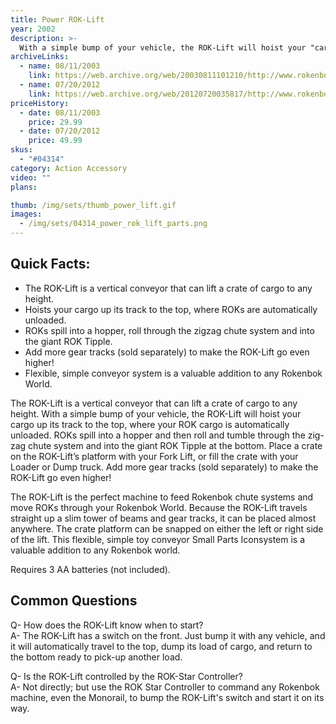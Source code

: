 ```yaml
---
title: Power ROK-Lift
year: 2002
description: >-
  With a simple bump of your vehicle, the ROK-Lift will hoist your "cargo" to the top where it is automatically unloaded. Balls roll and tumble through the crazy, zig-zag chute system and spill into the giant ROK Slide at the bottom! 110 building pieces. Requires 3 AA batteries (not included).
archiveLinks:
  - name: 08/11/2003
    link: https://web.archive.org/web/20030811101210/http://www.rokenbok.com/catalog/pd_bs_powerlift.html
  - name: 07/20/2012
    link: https://web.archive.org/web/20120720035817/http://www.rokenbok.com/estore/machines/power-rok-lift
priceHistory:
  - date: 08/11/2003
    price: 29.99
  - date: 07/20/2012
    price: 49.99
skus:
  - "#04314"
category: Action Accessory
video: ""
plans:

thumb: /img/sets/thumb_power_lift.gif
images:
  - /img/sets/04314_power_rok_lift_parts.png
---
```

## Quick Facts:
  - The ROK-Lift is a vertical conveyor that can lift a crate of cargo to any height.
  - Hoists your cargo up its track to the top, where ROKs are automatically unloaded.
  - ROKs spill into a hopper, roll through the zigzag chute system and into the giant ROK Tipple.
  - Add more gear tracks (sold separately) to make the ROK-Lift go even higher!
  - Flexible, simple conveyor system is a valuable addition to any Rokenbok World.

The ROK-Lift is a vertical conveyor that can lift a crate of cargo to any height.  With a simple bump of your vehicle, the ROK-Lift will hoist your cargo up its track to the top, where your ROK cargo is automatically unloaded.  ROKs spill into a hopper and then roll and tumble through the zig-zag chute system and into the giant ROK Tipple at the bottom.  Place a crate on the ROK-Lift’s platform with your Fork Lift, or fill the crate with your Loader or Dump truck.  Add more gear tracks (sold separately) to make the ROK-Lift go even higher!

The ROK-Lift is the perfect machine to feed Rokenbok chute systems and move ROKs through your Rokenbok World.  Because the ROK-Lift travels straight up a slim tower of beams and gear tracks, it can be placed almost anywhere.  The crate platform can be snapped on either the left or right side of the lift.  This flexible, simple toy conveyor Small Parts Iconsystem is a valuable addition to any Rokenbok world.

Requires 3 AA batteries (not included).

## Common Questions
Q- How does the ROK-Lift know when to start?    
A- The ROK-Lift has a switch on the front. Just bump it with any vehicle, and it will automatically travel to the top, dump its load of cargo, and return to the bottom ready to pick-up another load.

Q- Is the ROK-Lift controlled by the ROK-Star Controller?    
A- Not directly; but use the ROK Star Controller to command any Rokenbok machine, even the Monorail, to bump the ROK-Lift's switch and start it on its way.
